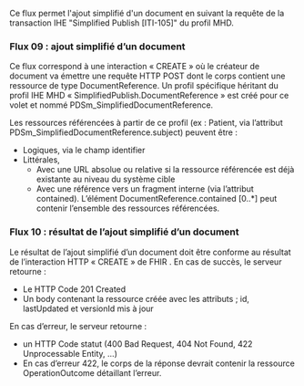 Ce flux permet l'ajout simplifié d'un document en suivant la requête de la transaction IHE "Simplified Publish [ITI-105]" du profil MHD.

### Flux 09 : ajout simplifié d’un document

Ce flux correspond à une interaction « CREATE » où le créateur de document va émettre une requête HTTP POST dont le corps contient une ressource de type DocumentReference. Un profil spécifique héritant du profil IHE MHD « SimplifiedPublish.DocumentReference » est créé pour ce volet et nommé PDSm_SimplifiedDocumentReference.

Les ressources référencées à partir de ce profil (ex : Patient, via l’attribut PDSm_SimplifiedDocumentReference.subject) peuvent être  :

* Logiques, via le champ identifier
* Littérales,
  * Avec une URL absolue ou relative si la ressource référencée est déjà existante au niveau du système cible 
  * Avec une référence vers un fragment interne (via l’attribut contained). L’élément DocumentReference.contained [0..*] peut contenir l’ensemble des ressources référencées.

### Flux 10 : résultat de l’ajout simplifié d’un document

Le résultat de l’ajout simplifié d’un document doit être conforme au résultat de l’interaction HTTP « CREATE » de FHIR .
En cas de succès, le serveur retourne :

* Le HTTP Code 201 Created
* Un body contenant la ressource créée avec les attributs ; id, lastUpdated et versionId mis à jour

En cas d’erreur, le serveur retourne :

* un HTTP Code statut (400 Bad Request, 404 Not Found, 422 Unprocessable Entity, …)
* En cas d’erreur 422, le corps de la réponse devrait contenir la ressource OperationOutcome détaillant l’erreur.
